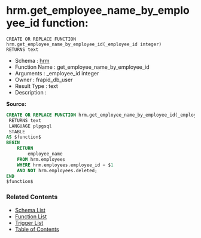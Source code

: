 # hrm.get_employee_name_by_employee_id function:

```plpgsql
CREATE OR REPLACE FUNCTION hrm.get_employee_name_by_employee_id(_employee_id integer)
RETURNS text
```
* Schema : [hrm](../../schemas/hrm.md)
* Function Name : get_employee_name_by_employee_id
* Arguments : _employee_id integer
* Owner : frapid_db_user
* Result Type : text
* Description : 


**Source:**
```sql
CREATE OR REPLACE FUNCTION hrm.get_employee_name_by_employee_id(_employee_id integer)
 RETURNS text
 LANGUAGE plpgsql
 STABLE
AS $function$
BEGIN
    RETURN
        employee_name
    FROM hrm.employees
    WHERE hrm.employees.employee_id = $1
    AND NOT hrm.employees.deleted;    
END
$function$

```

### Related Contents
* [Schema List](../../schemas.md)
* [Function List](../../functions.md)
* [Trigger List](../../triggers.md)
* [Table of Contents](../../README.md)

